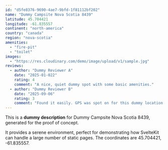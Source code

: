 ```yaml
---
id: "d5fe8376-9690-4ae7-9bfd-1f81112bf202"
name: "Dummy Campsite Nova Scotia 8439"
latitude: 45.704421
longitude: -61.835557
continent: "north-america"
country: "canada"
region: "nova-scotia"
amenities:
  - "fire-pit"
  - "toilet"
images:
  - "https://res.cloudinary.com/demo/image/upload/v1/sample.jpg"
reviews:
  - author: "Dummy Reviewer A"
    date: "2025-01-022"
    rating: 4
    comment: "A nice, quiet dummy spot with some basic amenities."
  - author: "Dummy Reviewer B"
    date: "2025-09-06"
    rating: 3
    comment: "Found it easily. GPS was spot on for this dummy location."
---
```


This is a **dummy description** for Dummy Campsite Nova Scotia 8439, generated for the proof of concept.

It provides a serene environment, perfect for demonstrating how SvelteKit can handle a large number of static pages. The coordinates are 45.704421, -61.835557.

